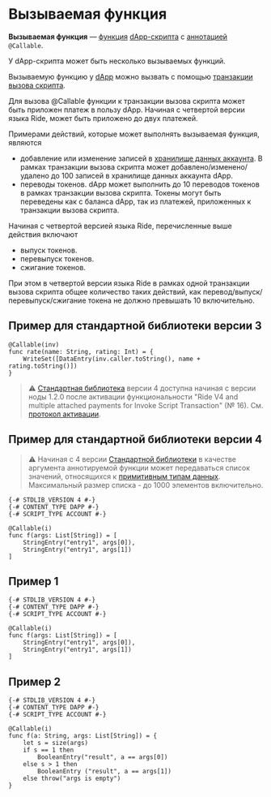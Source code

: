 # Вызываемая функция

**Вызываемая функция** — [функция](/ru/ride/functions) [dApp-скрипта](/ru/ride/script/script-types/dapp-script) с [аннотацией](/ru/ride/functions/annotations) `@Callable`.

У dApp-скрипта может быть несколько вызываемых функций.

Вызываемую функцию у [dApp](/ru/blockchain/account/dapp) можно вызвать с помощью [транзакции вызова скрипта](/ru/blockchain/transaction-type/invoke-script-transaction).

Для вызова @Callable функции к транзакции вызова скрипта может быть приложен платеж в пользу dApp. Начиная с четвертой версии языка Ride, может быть приложено до двух платежей.

Примерами действий, которые может выполнять вызываемая функция, являются

* добавление или изменение записей в [хранилище данных аккаунта](/ru/blockchain/account/account-data-storage). В рамках транзакции вызова скрипта может добавлено/изменено/удалено до 100 записей в хранилище данных аккаунта dApp.
* переводы токенов. dApp может выполнить до 10 переводов токенов в рамках транзакции вызова скрипта. Токены могут быть переведены как с баланса dApp, так из платежей, приложенных к транзакции вызова скрипта.

Начиная с четвертой версией языка Ride, перечисленные выше действия включают

* выпуск токенов.
* перевыпуск токенов.
* сжигание токенов.

При этом в четвертой версии языка Ride в рамках одной транзакции вызова скрипта общее количество таких действий, как
перевод/выпуск/перевыпуск/сжигание токена не должно превышать 10 включительно.

## Пример для стандартной библиотеки версии 3

```ride
@Callable(inv)
func rate(name: String, rating: Int) = {
    WriteSet([DataEntry(inv.caller.toString(), name + rating.toString()])
}
```

> :warning: [Стандартная библиотека](/ru/ride/script/standard-library) версии 4 доступна начиная с версии ноды 1.2.0 после активации функциональности "Ride V4 and multiple attached payments for Invoke Script Transaction" (№ 16). См. [протокол активации](/ru/blockchain/waves-protocol/activation-protocol).

## Пример для стандартной библиотеки версии 4

> :warning: Начиная с 4 версии [Стандартной библиотеки](/ru/ride/script/standard-library) в качестве аргумента аннотируемой функции может передаваться список значений, относящихся к [примитивным типам данных](https://ru.wikipedia.org/wiki/Простой_тип). Максимальный размер списка - до 1000 элементов включительно.

```ride
{-# STDLIB_VERSION 4 #-}
{-# CONTENT_TYPE DAPP #-}
{-# SCRIPT_TYPE ACCOUNT #-}
  
@Callable(i)
func f(args: List[String]) = [
    StringEntry("entry1", args[0]),
    StringEntry("entry1", args[1])
]
```

## Пример 1

```ride
{-# STDLIB_VERSION 4 #-}
{-# CONTENT_TYPE DAPP #-}
{-# SCRIPT_TYPE ACCOUNT #-}
  
@Callable(i)
func f(args: List[String]) = [
    StringEntry("entry1", args[0]),
    StringEntry("entry1", args[1])
]
```

## Пример 2

```ride
{-# STDLIB_VERSION 4 #-}
{-# CONTENT_TYPE DAPP #-}
{-# SCRIPT_TYPE ACCOUNT #-}
 
@Callable(i)
func f(a: String, args: List[String]) = {
    let s = size(args)
    if s == 1 then
        BooleanEntry("result", a == args[0])
    else s > 1 then
        BooleanEntry ("result", a == args[1])
    else throw("args is empty")
}
```
